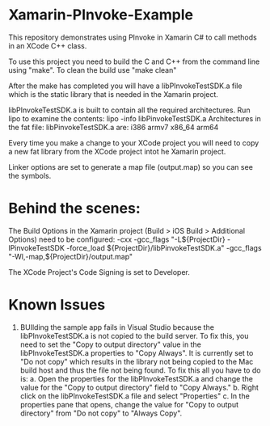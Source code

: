 # Xamarin-PInvoke-Example
This repository demonstrates using PInvoke in Xamarin C# to call methods in an XCode C++ class.

To use this project you need to build the C and C++ from the command line using "make". To clean the build use "make clean"

After the make has completed you will have a libPInvokeTestSDK.a file which is the static library that is needed in the Xamarin project.

libPInvokeTestSDK.a is built to contain all the required architectures. Run lipo to examine the contents:
lipo -info libPinvokeTestSDK.a
Architectures in the fat file: libPinvokeTestSDK.a are: i386 armv7 x86_64 arm64

Every time you make a change to your XCode project you will need to copy a new fat library from the XCode project intot he Xamarin project.

Linker options are set to generate a map file (output.map) so you can see the symbols.

# Behind the scenes:
The Build Options in the Xamarin project (Build > iOS Build > Additional Options) need to be configured:
     -cxx -gcc_flags "-L${ProjectDir} -lPinvokeTestSDK -force_load ${ProjectDir}/libPinvokeTestSDK.a" -gcc_flags "-Wl,-map,${ProjectDir}/output.map" 

The XCode Project's Code Signing is set to Developer.

# Known Issues
1. BUIlding the sample app fails in Visual Studio because the libPInvokeTestSDK.a is not copied to the build server. 
To fix this, you need to set the "Copy to output directory" value in the libPInvokeTestSDK.a properties to "Copy Always". 
It is currently set to "Do not copy" which results in the library not being copied to the Mac build host and thus the file not being found. 
To fix this all you have to do is:
a. Open the properties for the libPInvokeTestSDK.a and change the value for the "Copy to output directory" field to "Copy Always."
b. Right click on the libPInvokeTestSDK.a file and select "Properties"
c. In the properties pane that opens, change the value for "Copy to output directory" from "Do not copy" to "Always Copy".